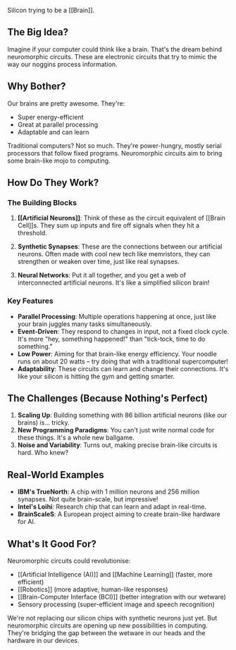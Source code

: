 Silicon trying to be a [[Brain]].

## The Big Idea?

Imagine if your computer could think like a brain. That's the dream behind neuromorphic circuits. These are electronic circuits that try to mimic the way our noggins process information. 

## Why Bother?

Our brains are pretty awesome. They're:
- Super energy-efficient
- Great at parallel processing
- Adaptable and can learn

Traditional computers? Not so much. They're power-hungry, mostly serial processors that follow fixed programs. Neuromorphic circuits aim to bring some brain-like mojo to computing.

## How Do They Work?

### The Building Blocks

1. **[[Artificial Neurons]]**: Think of these as the circuit equivalent of [[Brain Cell]]s. They sum up inputs and fire off signals when they hit a threshold.

2. **Synthetic Synapses**: These are the connections between our artificial neurons. Often made with cool new tech like memristors, they can strengthen or weaken over time, just like real synapses.

3. **Neural Networks**: Put it all together, and you get a web of interconnected artificial neurons. It's like a simplified silicon brain!

### Key Features

- **Parallel Processing**: Multiple operations happening at once, just like your brain juggles many tasks simultaneously.
- **Event-Driven**: They respond to changes in input, not a fixed clock cycle. It's more "hey, something happened!" than "tick-tock, time to do something."
- **Low Power**: Aiming for that brain-like energy efficiency. Your noodle runs on about 20 watts – try doing that with a traditional supercomputer!
- **Adaptability**: These circuits can learn and change their connections. It's like your silicon is hitting the gym and getting smarter.

## The Challenges (Because Nothing's Perfect)

1. **Scaling Up**: Building something with 86 billion artificial neurons (like our brains) is... tricky.
2. **New Programming Paradigms**: You can't just write normal code for these things. It's a whole new ballgame.
3. **Noise and Variability**: Turns out, making precise brain-like circuits is hard. Who knew?

## Real-World Examples

- **IBM's TrueNorth**: A chip with 1 million neurons and 256 million synapses. Not quite brain-scale, but impressive!
- **Intel's Loihi**: Research chip that can learn and adapt in real-time.
- **BrainScaleS**: A European project aiming to create brain-like hardware for AI.

## What's It Good For?

Neuromorphic circuits could revolutionise:
- [[Artificial Intelligence (AI)]] and [[Machine Learning]] (faster, more efficient)
- [[Robotics]] (more adaptive, human-like responses)
- [[Brain-Computer Interface (BCI)]] (better integration with our wetware)
- Sensory processing (super-efficient image and speech recognition)

We're not replacing our silicon chips with synthetic neurons just yet. But neuromorphic circuits are opening up new possibilities in computing. They're bridging the gap between the wetware in our heads and the hardware in our devices.